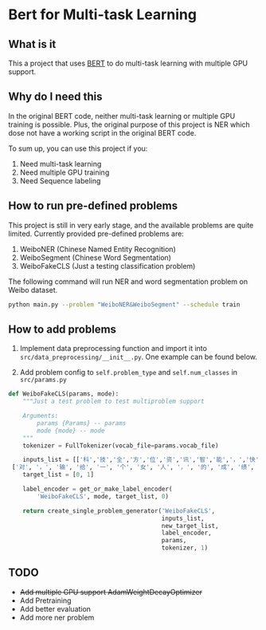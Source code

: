 # Bert for Multi-task Learning

## What is it

This a project that uses [BERT](https://github.com/google-research/bert) to do multi-task learning with multiple GPU support. 

## Why do I need this

In the original BERT code, neither multi-task learning or multiple GPU training is possible. Plus, the original purpose of this project is NER which dose not have a working script in the original BERT code. 

To sum up, you can use this project if you:

1. Need multi-task learning
2. Need multiple GPU training
3. Need Sequence labeling

## How to run pre-defined problems

This project is still in very early stage, and the available problems are quite limited. Currently provided pre-defined problems are:

1. WeiboNER (Chinese Named Entity Recognition)
2. WeiboSegment (Chinese Word Segmentation)
3. WeiboFakeCLS (Just a testing classification problem)

The following command will run NER and word segmentation problem on Weibo dataset.

```bash
python main.py --problem "WeiboNER&WeiboSegment" --schedule train
```

## How to add problems

1. Implement data preprocessing function and import it into `src/data_preprocessing/__init__.py`. One example can be found below.


2. Add problem config to `self.problem_type` and `self.num_classes` in `src/params.py`

```python
def WeiboFakeCLS(params, mode):
    """Just a test problem to test multiproblem support

    Arguments:
        params {Params} -- params
        mode {mode} -- mode
    """
    tokenizer = FullTokenizer(vocab_file=params.vocab_file)

    inputs_list = [['科','技','全','方','位','资','讯','智','能','，','快','捷','的','汽','车','生','活','需','要','有','三','屏','一','云','爱','你'],
 ['对', '，', '输', '给', '一', '个', '女', '人', '，', '的', '成', '绩', '。', '失', '望']]
    target_list = [0, 1]

    label_encoder = get_or_make_label_encoder(
        'WeiboFakeCLS', mode, target_list, 0)

    return create_single_problem_generator('WeiboFakeCLS',
                                           inputs_list,
                                           new_target_list,
                                           label_encoder,
                                           params,
                                           tokenizer, 1)
```

## TODO

- ~~Add multiple GPU support AdamWeightDecayOptimizer~~
- Add Pretraining
- Add better evaluation
- Add more ner problem